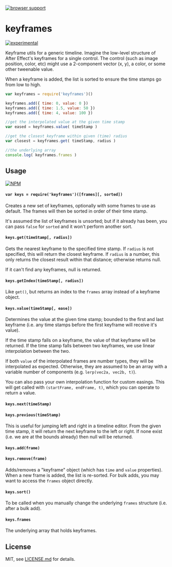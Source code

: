 [![browser support](https://ci.testling.com/mattdesl/keyframes.png)](https://ci.testling.com/mattdesl/keyframes)

# keyframes

[![experimental](http://badges.github.io/stability-badges/dist/experimental.svg)](http://github.com/badges/stability-badges)

Keyframe utils for a generic timeline. Imagine the low-level structure of After Effect's keyframes for a single control. The control (such as image position, color, etc) might use a 2-component vector (x, y), a color, or some other tweenable value. 

When a keyframe is added, the list is sorted to ensure the time stamps go from low to high. 

```js
var keyframes = require('keyframes')()

keyframes.add({ time: 0, value: 0 })
keyframes.add({ time: 1.5, value: 50 })
keyframes.add({ time: 4, value: 100 })

//get the interpolated value at the given time stamp
var eased = keyframes.value( timeStamp ) 

//get the closest keyframe within given (time) radius
var closest = keyframes.get( timeStamp, radius )

//the underlying array
console.log( keyframes.frames )
```

## Usage

[![NPM](https://nodei.co/npm/keyframes.png)](https://nodei.co/npm/keyframes/)

#### `var keys = require('keyframes')([frames][, sorted])`

Creates a new set of keyframes, optionally with some frames to use as default. The frames will then be sorted in order of their time stamp. 

It's assumed the list of keyframes is unsorted; but if it already has been, you can pass `false` for `sorted` and it won't perform another sort.

#### `keys.get(timeStamp[, radius])`

Gets the nearest keyframe to the specified time stamp. If `radius` is not specified, this will return the closest keyframe. If `radius` is a number, this only returns the closest result within that distance; otherwise returns null.

If it can't find any keyframes, null is returned.

#### `keys.getIndex(timeStamp[, radius])`

Like `get()`, but returns an index to the `frames` array instead of a keyframe object.

#### `keys.value(timeStamp[, ease])`

Determines the value at the given time stamp; bounded to the first and last keyframe (i.e. any time stamps before the first keyframe will receive it's value).

If the time stamp falls on a keyframe, the value of that keyframe will be returned. If the time stamp falls between two keyframes, we use linear interpolation between the two.

If both `value` of the interpolated frames are number types, they will be interpolated as expected. Otherwise, they are assumed to be an array with a variable number of components (e.g. `lerp(vec2a, vec2b, t)`).

You can also pass your own interpolation function for custom easings. This will get called with `(startFrame, endFrame, t)`, which you can operate to return a value. 

#### `keys.next(timeStamp)` 
#### `keys.previous(timeStamp)`

This is useful for jumping left and right in a timeline editor. From the given time stamp, it will return the next keyframe to the left or right. If none exist (i.e. we are at the bounds already) then null will be returned.

#### `keys.add(frame)`
#### `keys.remove(frame)`

Adds/removes a "keyframe" object (which has `time` and `value` properties). When a new frame is added, the list is re-sorted. For bulk adds, you may want to access the `frames` object directly.

#### `keys.sort()`

To be called when you manually change the underlying `frames` structure (i.e. after a bulk add).

#### `keys.frames`

The underlying array that holds keyframes.

## License

MIT, see [LICENSE.md](http://github.com/mattdesl/keyframes/blob/master/LICENSE.md) for details.
